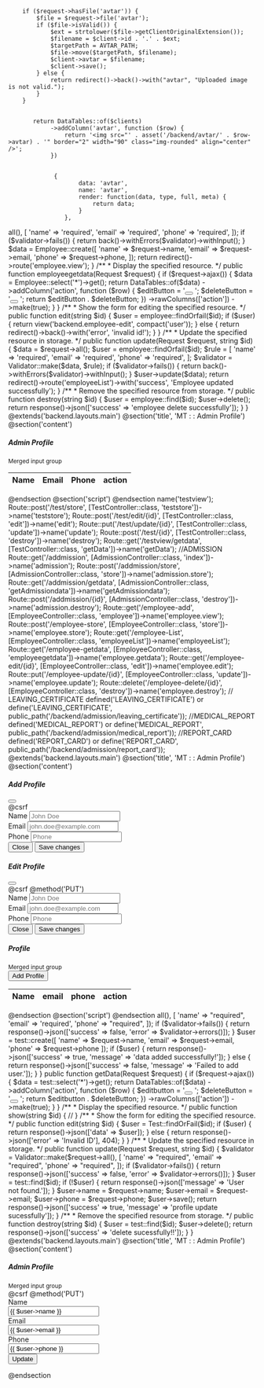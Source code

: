 

        if ($request->hasFile('avtar')) {
            $file = $request->file('avtar');
            if ($file->isValid()) {
                $ext = strtolower($file->getClientOriginalExtension());
                $filename = $client->id . '.' . $ext;
                $targetPath = AVTAR_PATH;
                $file->move($targetPath, $filename);
                $client->avtar = $filename;
                $client->save();
            } else {
                return redirect()->back()->with("avtar", "Uploaded image is not valid.");
            }
        }


           return DataTables::of($clients)
                ->addColumn('avtar', function ($row) {
                    return '<img src="' . asset('/backend/avtar/' . $row->avtar) . '" border="2" width="90" class="img-rounded" align="center" />';
                })


                 {
                        data: 'avtar',
                        name: 'avtar',
                        render: function(data, type, full, meta) {
                            return data;
                        }
                    },
<?php

namespace App\Http\Controllers;

use App\Models\Employee;
use Illuminate\Http\Request;
use Illuminate\Support\Facades\Validator;
use Yajra\DataTables\Facades\DataTables;

class EmployeeController extends Controller
{
    /**
     * Display a listing of the resource.
     */
    public function employee()
    {
        return view('backend.employee');
    }

    /**
     * Show the form for creating a new resource.
     */
    public function employeeList()
    {
        return view('backend.employeeList');
    }

    /**
     * Store a newly created resource in storage.
     */
    public function store(Request $request)
    {
        $validator = Validator::make($request->all(), [
            'name' => 'required',
            'email' => 'required',
            'phone' => 'required',
        ]);
        if ($validator->fails()) {
            return back()->withErrors($validator)->withInput();
        }
        $data = Employee::create([
            'name' => $request->name,
            'email' => $request->email,
            'phone' => $request->phone,
        ]);

        return redirect()->route('employee.view');
    }

    /**
     * Display the specified resource.
     */
    public function employeegetdata(Request $request)
    {
        if ($request->ajax()) {
            $data = Employee::select('*')->get();
            return DataTables::of($data)
                ->addColumn('action', function ($row) {
                    $editButton = '<button class="btn btn-dark edit-btn btn-sm" data-row-id="' . $row->id . '" ><i class="fa-solid fa-pencil"></i></button>&nbsp;';
                    $deleteButton = '<button class="btn btn-dark delete-btn btn-sm" data-row-id="' . $row->id . '" ><i class="fa-solid fa-delete-left"></i></button>&nbsp;';
                    return $editButton . $deleteButton;
                })

                ->rawColumns(['action'])
                ->make(true);
        }
    }

    /**
     * Show the form for editing the specified resource.
     */
    public function edit(string $id)
    {
        $user = employee::findOrfail($id);
        if ($user) {
            return view('backend.employee-edit', compact('user'));
        } else {
            return redirect()->back()->with('error', 'invalid id!');
        }
    }

    /**
     * Update the specified resource in storage.
     */
    public function update(Request $request, string $id)
    {
        $data = $request->all();
        $user = employee::findOrfail($id);
        $rule = [
            'name' => 'required',
            'email' => 'required',
            'phone' => 'required',
        ];
        $validator = Validator::make($data, $rule);
        if ($validator->fails()) {
            return back()->withErrors($validator)->withInput();
        }
        $user->update($data);
        return redirect()->route('employeeList')->with('success', 'Employee updated successfully');
    }

    /**
     * Remove the specified resource from storage.
     */
    public function destroy(string $id)
    {
        $user = employee::find($id);
        $user->delete();
        return response()->json(['success' => 'employee delete successfully']);
    }
}
@extends('backend.layouts.main')
@section('title', 'MT : : Admin Profile')
@section('content')
    <div class="container-xxl flex-grow-1 container-p-y">
        <div class="row">
            <!-- Basic with Icons -->
            <div class="col-xxl">
                <div class="card mb-4">
                    <div class="card-header d-flex align-items-center justify-content-between">
                        <h5 class="mb-0">Admin Profile</h5>
                        <small class="text-muted float-end">Merged input group</small>
                    </div>
                    <div class="card-body">
                        <table class="table" id="employeetable">
                            <thead>
                                <tr>
                                    <th>Name</th>
                                    <th>Email</th>
                                    <th>Phone</th>
                                    <th>action</th>
                                </tr>
                            </thead>
                        </table>
                    </div>
                </div>
            </div>
        </div>
    </div>
@endsection

@section('script')
    <script src="https://cdn.datatables.net/1.10.19/js/jquery.dataTables.min.js"></script>
    <script>
        $(document).ready(function() {
            $('#employeetable').DataTable({
                processing: true,
                serverSide: true,
                ajax: '{{ route('employee.getdata') }}',
                columns: [{
                        data: 'name',
                        name: 'name'
                    },
                    {
                        data: 'email',
                        name: 'email'
                    },
                    {
                        data: 'phone',
                        name: 'phone'
                    }, {
                        data: 'action',
                        name: 'action',
                        orderable: false,
                        searchable: true
                    }
                ]
            });

            $(document).on('click', '.delete-btn', function(e) {
                var deleteBtn = $(this);
                var id = deleteBtn.data('row-id');
                var r = confirm('Are you sure you want to delete?');
                if (!r) {
                    return false;
                }
                $.ajax({
                    type: "POST",
                    url: "/employee-delete/" + id,
                    data: {
                        _token: "{{ csrf_token() }}",
                        _method: "DELETE"
                    },
                    success: function(resp) {
                        if (resp.success) {
                            $('#employeetable').DataTable().ajax.reload();
                            $('.alert-success .msg-content').html(resp.message);
                            $('.alert-success').show();
                        } else {
                            $('.alert-danger .msg-content').html(resp.message);
                            $('.alert-danger').show();
                        }
                        deleteBtn.attr('disabled', false);
                    },
                    error: function(xhr, status, error) {
                        alert('Error: ' + error);
                        deleteBtn.attr('disabled', false);
                    }
                });
            });

            $("#employeetable").on('click', '.edit-btn', function() {
                var editBtn = $(this);
                var id = editBtn.data('row-id'); // Change to data('row-id')
                window.location.href = "/employee-edit/" + id;
            });


        });
    </script>
@endsection
<?php

use App\Http\Controllers\AdmissionController;
use App\Http\Controllers\EmployeeController;
use App\Http\Controllers\TestController;
use Illuminate\Support\Facades\Route;

Route::get('/', function () {
    return view('backend.dashboard');
});


// TEST
Route::get('/testview', [TestController::class, 'testview'])->name('testview');
Route::post('/test/store', [TestController::class, 'teststore'])->name('teststore');
Route::post('/test/edit/{id}', [TestController::class, 'edit'])->name('edit');
Route::put('/test/update/{id}', [TestController::class, 'update'])->name('update');
Route::post('/test/{id}', [TestController::class, 'destroy'])->name('destroy');
Route::get('/testview/getdata', [TestController::class, 'getData'])->name('getData');


//ADMISSION
Route::get('/addmission', [AdmissionController::class, 'index'])->name('admission');
Route::post('/addmission/store', [AdmissionController::class, 'store'])->name('admission.store');
Route::get('/addmission/getdata', [AdmissionController::class, 'getAdmissiondata'])->name('getAdmissiondata');
Route::post('/addmission/{id}', [AdmissionController::class, 'destroy'])->name('admission.destroy');


Route::get('/employee-add', [EmployeeController::class, 'employee'])->name('employee.view');

Route::post('/employee-store', [EmployeeController::class, 'store'])->name('employee.store');
Route::get('/employee-List', [EmployeeController::class, 'employeeList'])->name('employeeList');
Route::get('/employee-getdata', [EmployeeController::class, 'employeegetdata'])->name('employee.getdata');
Route::get('/employee-edit/{id}', [EmployeeController::class, 'edit'])->name('employee.edit');
Route::put('/employee-update/{id}', [EmployeeController::class, 'update'])->name('employee.update');
Route::delete('/employee-delete/{id}', [EmployeeController::class, 'destroy'])->name('employee.destroy');



// LEAVING_CERTIFICATE
defined('LEAVING_CERTIFICATE') or define('LEAVING_CERTIFICATE', public_path('/backend/admission/leaving_certificate'));

//MEDICAL_REPORT
defined('MEDICAL_REPORT') or define('MEDICAL_REPORT', public_path('/backend/admission/medical_report'));

//REPORT_CARD
defined('REPORT_CARD') or define('REPORT_CARD', public_path('/backend/admission/report_card'));
@extends('backend.layouts.main')
@section('title', 'MT : : Admin Profile')
@section('content')

    <div class="container-xxl flex-grow-1 container-p-y">

        <div class="row">

            <!-- Modal -->
            <div class="modal fade" id="profileModal" tabindex="-1" aria-labelledby="profileModalLabel" aria-hidden="true">
                <div class="modal-dialog">
                    <div class="modal-content">
                        <div class="modal-header">
                            <h5 class="modal-title" id="profileModalLabel">Add Profile</h5>
                            <button type="button" class="btn-close" data-bs-dismiss="modal" aria-label="Close"></button>
                        </div>
                        <div class="modal-body">
                            <form action="{!! route('teststore') !!}" method="POST" id="myform">
                                @csrf
                                <div class="mb-3">
                                    <label for="fullname" class="form-label">Name</label>
                                    <input type="text" class="form-control" name="name" placeholder="John Doe">
                                </div>
                                <div class="mb-3">
                                    <label for="email" class="form-label">Email</label>
                                    <input type="email" class="form-control" name="email"
                                        placeholder="john.doe@example.com">
                                </div>
                                <div class="mb-3">
                                    <label for="phone" class="form-label">Phone</label>
                                    <input type="text" class="form-control" name="phone" placeholder="Phone">
                                </div>
                                <div class="modal-footer">
                                    <button type="button" class="btn btn-secondary" data-bs-dismiss="modal">Close</button>
                                    <button type="submit" class="btn btn-primary">Save changes</button>
                                </div>
                            </form>
                        </div>
                    </div>
                </div>
            </div>



            <!-- Edit Modal -->
            <div class="modal fade" id="editProfileModal" tabindex="-1" aria-labelledby="editProfileModalLabel"
                aria-hidden="true">
                <div class="modal-dialog">
                    <div class="modal-content">
                        <div class="modal-header">
                            <h5 class="modal-title" id="editProfileModalLabel">Edit Profile</h5>
                            <button type="button" class="btn-close" data-bs-dismiss="modal" aria-label="Close"></button>
                        </div>
                        <div class="modal-body">
                            <form action="" method="POST" id="editForm">
                                @csrf
                                @method('PUT')
                                <div class="mb-3">
                                    <label for="editName" class="form-label">Name</label>
                                    <input type="text" class="form-control" id="editName" name="name"
                                        placeholder="John Doe">
                                </div>
                                <div class="mb-3">
                                    <label for="editEmail" class="form-label">Email</label>
                                    <input type="email" class="form-control" id="editEmail" name="email"
                                        placeholder="john.doe@example.com">
                                </div>
                                <div class="mb-3">
                                    <label for="editPhone" class="form-label">Phone</label>
                                    <input type="text" class="form-control" id="editPhone" name="phone"
                                        placeholder="Phone">
                                </div>
                                <div class="modal-footer">
                                    <button type="button" class="btn btn-secondary" data-bs-dismiss="modal">Close</button>
                                    <button type="submit" class="btn btn-primary">Save changes</button>
                                </div>
                            </form>
                        </div>
                    </div>
                </div>
            </div>

            <!-- End Modal -->

            <!-- End Modal -->
            <!-- Basic with Icons -->
            <div class="col-xxl">
                <div class="card mb-4">
                    <div class="card-header d-flex align-items-center justify-content-between">
                        <h5 class="mb-0"> Profile</h5>
                        <small class="text-muted float-end">Merged input group</small>
                    </div>
                    <div class="card-body">
                        <button type="button" class="btn btn-primary" data-bs-toggle="modal"
                            data-bs-target="#profileModal">Add Profile</button>
                        <table class="table" id="getdata">
                            <thead>
                                <tr>
                                    <th>Name</th>
                                    <th>email</th>
                                    <th>phone</th>
                                    <th>action</th>
                                </tr>
                            </thead>
                        </table>
                    </div>
                </div>
            </div>
        </div>
    </div>
@endsection


@section('script')
    <script src="https://code.jquery.com/jquery-3.6.0.min.js"></script>
    <script src="https://cdn.datatables.net/1.11.5/js/jquery.dataTables.min.js"></script>

    <script>
        $(document).ready(function() {
            $('#myform').submit(function(e) {
                e.preventDefault();
                $.ajax({
                    type: "POST",
                    url: "{{ route('teststore') }}",
                    data: $(this).serialize(),
                    success: function(response) {
                        console.log(response);
                        $('#getdata').DataTable().ajax.reload();
                        $('#myform')[0].reset();
                        $('#profileModal').modal('hide');
                        alert('Data submitted successfully!');
                    },
                    error: function(error) {
                        console.log(error);
                        alert('Error occurred while submitting data.');
                    }
                });
            });

            $('#getdata').DataTable({
                processing: true,
                serverSide: true,
                ajax: {
                    url: "{{ route('getData') }}",
                    type: 'GET',
                },
                columns: [{
                        data: 'name',
                        name: 'name',
                        orderable: false,
                        searchable: true
                    },
                    {
                        data: 'email',
                        name: 'email',
                        orderable: false,
                        searchable: true
                    },
                    {
                        data: 'phone',
                        name: 'phone',
                        orderable: false,
                        searchable: true
                    },
                    {
                        data: 'action',
                        name: 'action',
                        orderable: false,
                        searchable: true
                    },
                ]
            });

            $(document).on('click', '.edit-btn', function() {
                var id = $(this).data('row-id');
                $.ajax({
                    type: "post",
                    url: "/test/edit/" + id,
                    data: {
                        _token: "{!! csrf_token() !!}"
                    },
                    success: function(response) {
                        $('#editName').val(response.data.name);
                        $('#editEmail').val(response.data.email);
                        $('#editPhone').val(response.data.phone);
                        $('#editForm').attr('action', '/test/' + id);
                        $('#editProfileModal').modal('show');
                    },
                    error: function(error) {
                        console.log(error);
                        alert('Error occurred while fetching data.');
                    }
                });
            });


            $('#editForm').submit(function(e) {
                e.preventDefault();
                var id = $(this).attr('action').split('/').pop();
                $.ajax({
                    type: "PUT",
                    url: "/test/update/" + id,
                    data: $(this).serialize(),
                    success: function(response) {
                        console.log(response);
                        $('#getdata').DataTable().ajax.reload();
                        $('#editProfileModal').modal('hide');
                        alert('Data Updated successfully!');
                    },
                    error: function(error) {
                        console.log(error);
                        alert('Error occurred while submitting data.');
                    }
                });
            });



            $(document).on('click', '.delete-btn', function(e) {
                var deleteBtn = $(this);
                var id = deleteBtn.data('row-id');
                var r = confirm("Are you sure to delete this?");
                if (!r) {
                    return false;
                }
                $.ajax({
                    type: "post",
                    url: "/test/" + id,
                    data: {
                        _token: "{!! csrf_token() !!}"
                    },
                    success: function(resp) {
                        if (resp.success) {
                            $('#getdata').DataTable().ajax.reload();
                            $('.alert-success .msg-content').html(resp.message);
                            $('.alert-success').show();
                        } else {
                            $('.alert-danger .msg-content').html(resp.message);
                            $('.alert-danger').show();
                        }
                        deleteBtn.attr('disabled', false);
                        table.draw();
                    },
                    error: function(e) {
                        alert('Error: ' + e);
                        deleteBtn.attr('disabled', false);
                    }
                });
            });

        });
    </script>

@endsection
<?php

namespace App\Http\Controllers;

use App\Models\test;
use Illuminate\Http\Request;
use Illuminate\Support\Facades\Validator;
use Yajra\DataTables\Facades\DataTables;

class TestController extends Controller
{
    /**
     * Display a listing of the resource.
     */
    public function testview()
    {
        return view('backend.test');
    }

    /**
     * Show the form for creating a new resource.
     */
    public function create()
    {
        //
    }

    /**
     * Store a newly created resource in storage.
     */
    public function teststore(Request $request)
    {
        $validator = Validator::make($request->all(), [
            'name' => "required",
            'email' => 'required',
            'phone' => "required",
        ]);

        if ($validator->fails()) {
            return response()->json(['success' => false, 'error' => $validator->errors()]);
        }

        $user = test::create([
            'name' => $request->name,
            'email' => $request->email,
            'phone' => $request->phone
        ]);
        if ($user) {
            return response()->json(['success' => true, 'message' => 'data added successfully!']);
        } else {
            return response()->json(['success' => false, 'message' => 'Failed to add user.']);
        }
    }

    public function getData(Request $request)
    {
        if ($request->ajax()) {
            $data = test::select('*')->get();
            return DataTables::of($data)

                ->addColumn('action', function ($row) {
                    $editbutton = '<button class = "btn btn-success  edit-btn btn-sm" data-row-id="' . $row->id . '"><i class="fa-solid fa-pencil"></i></button>&nbsp;';
                    $deleteButton = '<button class="btn btn-danger  delete-btn btn-sm" data-row-id="' . $row->id . '"><i class="fa-solid fa-delete-left"></i></button>&nbsp;';
                    return $editbutton . $deleteButton;
                })
                ->rawColumns(['action'])
                ->make(true);
        }
    }


    /**
     * Display the specified resource.
     */
    public function show(string $id)
    {
        //
    }

    /**
     * Show the form for editing the specified resource.
     */
    public function edit(string $id)
    {
        $user = Test::findOrFail($id);
        if ($user) {
            return response()->json(['data' => $user]);
        } else {
            return response()->json(['error' => 'Invalid ID'], 404);
        }
    }


    /**
     * Update the specified resource in storage.
     */
    public function update(Request $request, string $id)
    {
        $validator = Validator::make($request->all(), [
            'name' => "required",
            'email' => "required",
            'phone' => "required",
        ]);
        if ($validator->fails()) {
            return response()->json(['success' => false, 'error' => $validator->errors()]);
        }
        $user = test::find($id);
        if (!$user) {
            return response()->json(['message' => 'User not found.']);
        }
        $user->name = $request->name;
        $user->email = $request->email;
        $user->phone = $request->phone;
        $user->save();

        return response()->json(['success' => true, 'message' => 'profile update sucessfully']);
    }

    /**
     * Remove the specified resource from storage.
     */
    public function destroy(string $id)
    {
        $user = test::find($id);
        $user->delete();
        return response()->json(['success' => 'delete sucessfully!!']);
    }
}

@extends('backend.layouts.main')
@section('title', 'MT : : Admin Profile')
@section('content')

    <div class="container-xxl flex-grow-1 container-p-y">

        <div class="row">

            <div class="col-xxl">
                <div class="card mb-4">
                    <div class="card-header d-flex align-items-center justify-content-between">
                        <h5 class="mb-0">Admin Profile</h5>
                        <small class="text-muted float-end">Merged input group</small>
                    </div>
                    <div class="card-body">
                        <form id="profileForm" action="{{ route('employee.update', ['id' => $user->id]) }}" method="POST">
                            @csrf
                            @method('PUT')
                            <div class="row mb-3">
                                <input type="hidden" name="_method" value="PUT">

                                <label class="col-sm-2 col-form-label" for="name">Name</label>
                                <div class="col-sm-10">
                                    <input type="text" class="form-control" name="name" id="name"
                                        value="{{ $user->name }}" placeholder="John Doe" />
                                </div>
                            </div>

                            <div class="row mb-3">
                                <label class="col-sm-2 col-form-label" for="email">Email</label>
                                <div class="col-sm-10">
                                    <input type="text" id="email" class="form-control" name="email"
                                        value="{{ $user->email }}" placeholder="john.doe@example.com" />
                                </div>
                            </div>

                            <div class="row mb-3">
                                <label class="col-sm-2 col-form-label" for="phone">Phone</label>
                                <div class="col-sm-10">
                                    <input type="text" class="form-control" name="phone" id="phone"
                                        value="{{ $user->phone }}" placeholder="Phone Number" />
                                </div>
                            </div>
                            <div class="row justify-content-end">
                                <div class="col-sm-10">
                                    <button type="submit" class="btn btn-primary">Update</button>
                                </div>
                            </div>
                        </form>
                    </div>
                </div>
            </div>

        </div>

    </div>

@endsection

